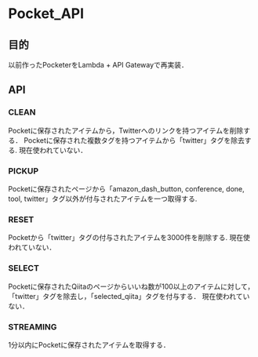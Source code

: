 # Pocket_API

## 目的
以前作ったPocketerをLambda + API Gatewayで再実装．

## API
### CLEAN
Pocketに保存されたアイテムから，Twitterへのリンクを持つアイテムを削除する．
Pocketに保存された複数タグを持つアイテムから「twitter」タグを除去する.
現在使われていない．

### PICKUP
Pocketに保存されたページから「amazon_dash_button, conference, done, tool, twitter」タグ以外が付与されたアイテムを一つ取得する.

### RESET
Pocketから「twitter」タグの付与されたアイテムを3000件を削除する.
現在使われていない．

### SELECT
Pocketに保存されたQiitaのページからいいね数が100以上のアイテムに対して，「twitter」タグを除去し，「selected_qiita」タグを付与する．
現在使われていない．

### STREAMING
1分以内にPocketに保存されたアイテムを取得する．
